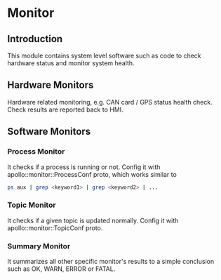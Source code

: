 # Monitor

## Introduction
This module contains system level software such as code to check hardware status
and monitor system health.

## Hardware Monitors
Hardware related monitoring, e.g. CAN card / GPS status health check. Check
results are reported back to HMI.

## Software Monitors

### Process Monitor
It checks if a process is running or not. Config it with
apollo::monitor::ProcessConf proto, which works similar to
```bash
ps aux | grep <keyword1> | grep <keyword2> | ...
```

### Topic Monitor
It checks if a given topic is updated normally. Config it with
apollo::monitor::TopicConf proto.

### Summary Monitor
It summarizes all other specific monitor's results to a simple conclusion such
as OK, WARN, ERROR or FATAL.
